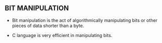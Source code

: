 ## **BIT MANIPULATION**

- Bit manipulation is the act of algorithmically manipulating bits or other pieces of data shorter than a byte.

- C language is very efficient in manipulating bits.
